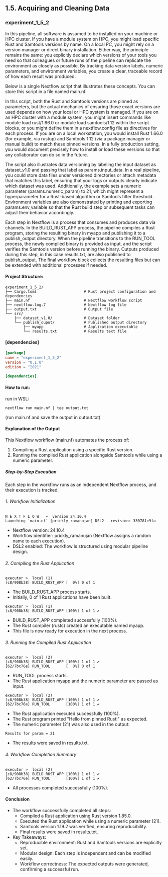 ## 1.5. Acquiring and Cleaning Data

### experiment_1_5_2

In this pipeline, all software is assumed to be installed on your machine or HPC cluster. If you have a module system on HPC, you might load specific Rust and Samtools versions by name. On a local PC, you might rely on a version manager or direct binary installation. Either way, the principle remains the same: you explicitly declare which versions of your tools you need so that colleagues or future runs of the pipeline can replicate the environment as closely as possible. By tracking data version labels, numeric parameters, and environment variables, you create a clear, traceable record of how each result was produced.

Below is a single Nextflow script that illustrates these concepts. You can store this script in a file named main.nf.

In this script, both the Rust and Samtools versions are pinned as parameters, but the actual mechanics of ensuring those exact versions are used depends on how your local or HPC system is managed. If you are on an HPC cluster with a module system, you might insert commands like module load rust/1.66.0 or module load samtools/1.12 within the script blocks, or you might define them in a nextflow.config file as directives for each process. If you are on a local workstation, you would install Rust 1.66.0 (for example, via rustup) and Samtools 1.12 (via a package manager or manual build) to match these pinned versions. In a fully production setting, you would document precisely how to install or load these versions so that any collaborator can do so in the future.

The script also illustrates data versioning by labeling the input dataset as dataset_v1.0 and passing that label as params.input_data. In a real pipeline, you could store data files under versioned directories or attach metadata that matches this label, ensuring that your logs or outputs clearly indicate which dataset was used. Additionally, the example sets a numeric parameter (params.numeric_param) to 21, which might represent a hyperparameter for a Rust-based algorithm or Samtools filter threshold. Environment variables are also demonstrated by printing and exporting params.env_variable so that the Rust build step or subsequent tasks can adjust their behavior accordingly.

Each step in Nextflow is a process that consumes and produces data via channels. In the BUILD_RUST_APP process, the pipeline compiles a Rust program, storing the resulting binary in myapp and publishing it to a publish_output directory. When the pipeline transitions to the RUN_TOOL process, the newly compiled binary is provided as input, and the script verifies the Samtools version before running the binary. Outputs produced during this step, in this case results.txt, are also published to publish_output. The final workflow block collects the resulting files but can be extended with additional processes if needed.

#### Project Structure:

```plaintext
experiment_1_5_2/
├── Cargo.toml                     # Rust project configuration and dependencies
├── main.nf                        # Nextflow workflow script
├── nextflow.log.7                 # Nextflow log file
├── output.txt                     # Output file
└── src/
    ├── dataset_v1.0/              # Dataset folder
    └── publish_ouput/             # Published output directory
        ├── myapp                  # Application executable
        └── results.txt            # Results text file
```

#### [dependencies]

```toml
[package]
name = "experiment_1_5_2"
version = "0.1.0"
edition = "2021"

[dependencies]

```

#### How to run:

run in WSL:

```wsl
nextflow run main.nf | tee output.txt
```

(run main.nf and save the output in output.txt)
  

#### Explanation of the Output

This Nextflow workflow (main.nf) automates the process of:
1. Compiling a Rust application using a specific Rust version.
2. Running the compiled Rust application alongside Samtools while using a numeric parameter.

##### Step-by-Step Execution

Each step in the workflow runs as an independent Nextflow process, and their execution is tracked.

###### 1. Workflow Initialization

```nextflow
N E X T F L O W   ~  version 24.10.4
Launching `main.nf` [prickly_ramanujan] DSL2 - revision: 330781e9fa
```

* Nextflow version: 24.10.4
* Workflow identifier: prickly_ramanujan (Nextflow assigns a random name to each execution).
* DSL2 enabled: The workflow is structured using modular pipeline design.
  
###### 2. Compiling the Rust Application

```nextflow
executor >  local (1)
[c8/908b38] BUILD_RUST_APP [  0%] 0 of 1
```

* The BUILD_RUST_APP process starts.
* Initially, 0 of 1 Rust applications have been built.

```nextflow
executor >  local (1)
[c8/908b38] BUILD_RUST_APP [100%] 1 of 1 ✔
```

* BUILD_RUST_APP completed successfully (100%).
* The Rust compiler (rustc) created an executable named myapp.
* This file is now ready for execution in the next process.

###### 3. Running the Compiled Rust Application

```nextflow
executor >  local (2)
[c8/908b38] BUILD_RUST_APP [100%] 1 of 1 ✔
[62/7bc76e] RUN_TOOL       [  0%] 0 of 1
```

* RUN_TOOL process starts.
* The Rust application myapp and the numeric parameter are passed as input.

```nextflow
executor >  local (2)
[c8/908b38] BUILD_RUST_APP [100%] 1 of 1 ✔
[62/7bc76e] RUN_TOOL       [100%] 1 of 1 ✔
```

* The Rust application executed successfully (100%).
* The Rust program printed "Hello from pinned Rust!" as expected.
* The numeric parameter (21) was also used in the output:

```nextflow
Results for param = 21
```

* The results were saved in results.txt.

###### 4. Workflow Completion Summary

```nextflow
executor >  local (2)
[c8/908b38] BUILD_RUST_APP [100%] 1 of 1 ✔
[62/7bc76e] RUN_TOOL       [100%] 1 of 1 ✔
```

* All processes completed successfully (100%).

#### Conclusion

* The workflow successfully completed all steps:
  * Compiled a Rust application using Rust version 1.85.0.
  * Executed the Rust application while using a numeric parameter (21).
  * Samtools version 1.19.2 was verified, ensuring reproducibility.
  * Final results were saved in results.txt.
* Key Takeaways:
  * Reproducible environment: Rust and Samtools versions are explicitly set.
  * Modular design: Each step is independent and can be modified easily.
  * Workflow correctness: The expected outputs were generated, confirming a successful run. 









